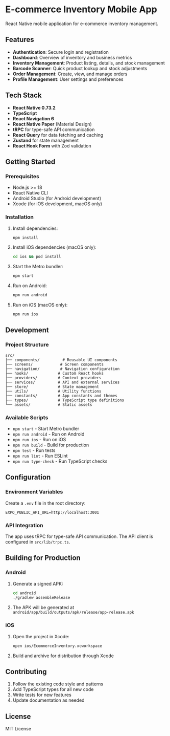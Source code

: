 # E-commerce Inventory Mobile App

React Native mobile application for e-commerce inventory management.

## Features

- **Authentication**: Secure login and registration
- **Dashboard**: Overview of inventory and business metrics
- **Inventory Management**: Product listing, details, and stock management
- **Barcode Scanner**: Quick product lookup and stock adjustments
- **Order Management**: Create, view, and manage orders
- **Profile Management**: User settings and preferences

## Tech Stack

- **React Native 0.73.2**
- **TypeScript**
- **React Navigation 6**
- **React Native Paper** (Material Design)
- **tRPC** for type-safe API communication
- **React Query** for data fetching and caching
- **Zustand** for state management
- **React Hook Form** with Zod validation

## Getting Started

### Prerequisites

- Node.js >= 18
- React Native CLI
- Android Studio (for Android development)
- Xcode (for iOS development, macOS only)

### Installation

1. Install dependencies:
   ```bash
   npm install
   ```

2. Install iOS dependencies (macOS only):
   ```bash
   cd ios && pod install
   ```

3. Start the Metro bundler:
   ```bash
   npm start
   ```

4. Run on Android:
   ```bash
   npm run android
   ```

5. Run on iOS (macOS only):
   ```bash
   npm run ios
   ```

## Development

### Project Structure

```
src/
├── components/          # Reusable UI components
├── screens/            # Screen components
├── navigation/         # Navigation configuration
├── hooks/             # Custom React hooks
├── providers/         # Context providers
├── services/          # API and external services
├── store/             # State management
├── utils/             # Utility functions
├── constants/         # App constants and themes
├── types/             # TypeScript type definitions
└── assets/            # Static assets
```

### Available Scripts

- `npm start` - Start Metro bundler
- `npm run android` - Run on Android
- `npm run ios` - Run on iOS
- `npm run build` - Build for production
- `npm test` - Run tests
- `npm run lint` - Run ESLint
- `npm run type-check` - Run TypeScript checks

## Configuration

### Environment Variables

Create a `.env` file in the root directory:

```
EXPO_PUBLIC_API_URL=http://localhost:3001
```

### API Integration

The app uses tRPC for type-safe API communication. The API client is configured in `src/lib/trpc.ts`.

## Building for Production

### Android

1. Generate a signed APK:
   ```bash
   cd android
   ./gradlew assembleRelease
   ```

2. The APK will be generated at `android/app/build/outputs/apk/release/app-release.apk`

### iOS

1. Open the project in Xcode:
   ```bash
   open ios/EcommerceInventory.xcworkspace
   ```

2. Build and archive for distribution through Xcode

## Contributing

1. Follow the existing code style and patterns
2. Add TypeScript types for all new code
3. Write tests for new features
4. Update documentation as needed

## License

MIT License